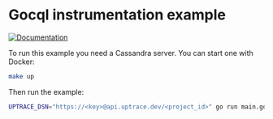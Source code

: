 # Gocql instrumentation example

[![Documentation](https://img.shields.io/badge/uptrace-documentation-informational)](https://docs.uptrace.dev/go/opentelemetry-gocql/)

To run this example you need a Cassandra server. You can start one with Docker:

```bash
make up
```

Then run the example:

```bash
UPTRACE_DSN="https://<key>@api.uptrace.dev/<project_id>" go run main.go
```
